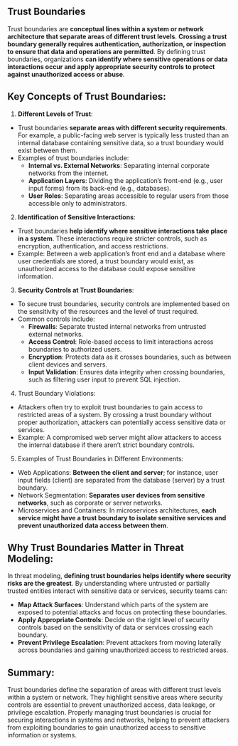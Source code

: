 ## Trust Boundaries
Trust boundaries are **conceptual lines within a system or network architecture that separate areas of different trust levels**. **Crossing a trust boundary generally requires authentication, authorization, or inspection to ensure that data and operations are permitted**. By defining trust boundaries, organizations **can identify where sensitive operations or data interactions occur and apply appropriate security controls to protect against unauthorized access or abuse**.

## Key Concepts of Trust Boundaries:
1. **Different Levels of Trust**:
  - Trust boundaries **separate areas with different security requirements**. For example, a public-facing web server is typically less trusted than an internal database containing sensitive data, so a trust boundary would exist between them.
  - Examples of trust boundaries include:
    - **Internal vs. External Networks**: Separating internal corporate networks from the internet.
    - **Application Layers**: Dividing the application’s front-end (e.g., user input forms) from its back-end (e.g., databases).
    - **User Roles**: Separating areas accessible to regular users from those accessible only to administrators.
2. **Identification of Sensitive Interactions**:
  - Trust boundaries **help identify where sensitive interactions take place in a system**. These interactions require stricter controls, such as encryption, authentication, and access restrictions.
  - Example: Between a web application’s front end and a database where user credentials are stored, a trust boundary would exist, as unauthorized access to the database could expose sensitive information.
3. **Security Controls at Trust Boundaries**:
  - To secure trust boundaries, security controls are implemented based on the sensitivity of the resources and the level of trust required.
  - Common controls include:
    - **Firewalls**: Separate trusted internal networks from untrusted external networks.
    - **Access Control**: Role-based access to limit interactions across boundaries to authorized users.
    - **Encryption**: Protects data as it crosses boundaries, such as between client devices and servers.
    - **Input Validation**: Ensures data integrity when crossing boundaries, such as filtering user input to prevent SQL injection.
4. Trust Boundary Violations:
  - Attackers often try to exploit trust boundaries to gain access to restricted areas of a system. By crossing a trust boundary without proper authorization, attackers can potentially access sensitive data or services.
  - Example: A compromised web server might allow attackers to access the internal database if there aren’t strict boundary controls.
5. Examples of Trust Boundaries in Different Environments:
  - Web Applications: **Between the client and server**; for instance, user input fields (client) are separated from the database (server) by a trust boundary.
  - Network Segmentation: **Separates user devices from sensitive networks**, such as corporate or server networks.
  - Microservices and Containers: In microservices architectures, **each service might have a trust boundary to isolate sensitive services and prevent unauthorized data access between them**.

## Why Trust Boundaries Matter in Threat Modeling:
In threat modeling, **defining trust boundaries helps identify where security risks are the greatest**. By understanding where untrusted or partially trusted entities interact with sensitive data or services, security teams can:
  - **Map Attack Surfaces**: Understand which parts of the system are exposed to potential attacks and focus on protecting these boundaries.
  - **Apply Appropriate Controls**: Decide on the right level of security controls based on the sensitivity of data or services crossing each boundary.
  - **Prevent Privilege Escalation**: Prevent attackers from moving laterally across boundaries and gaining unauthorized access to restricted areas.

## Summary:
Trust boundaries define the separation of areas with different trust levels within a system or network. They highlight sensitive areas where security controls are essential to prevent unauthorized access, data leakage, or privilege escalation. Properly managing trust boundaries is crucial for securing interactions in systems and networks, helping to prevent attackers from exploiting boundaries to gain unauthorized access to sensitive information or systems.